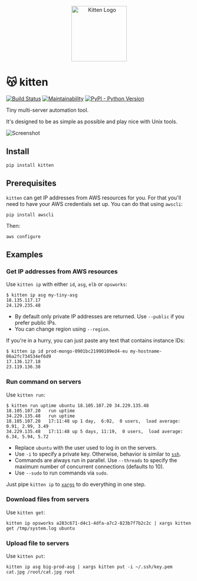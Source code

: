 <p align="center"><img alt="Kitten Logo" src="https://i.imgur.com/Rk3Vql3.png" height="150"></p>

# 😽 kitten

[![Build Status](https://travis-ci.org/hoffa/kitten.svg?branch=master)](https://travis-ci.org/hoffa/kitten) [![Maintainability](https://api.codeclimate.com/v1/badges/34e6b84000b2ab0e1bce/maintainability)](https://codeclimate.com/github/hoffa/kitten/maintainability) [![PyPI - Python Version](https://svgshare.com/i/6tK.svg)](https://pypi.org/project/kitten)

Tiny multi-server automation tool.

It's designed to be as simple as possible and play nice with Unix tools.

![Screenshot](https://i.imgur.com/QEQfOiv.png)

## Install

```Shell
pip install kitten
```

## Prerequisites

`kitten` can get IP addresses from AWS resources for you. For that you'll need to have your AWS credentials set up. You can do that using `awscli`:

```Shell
pip install awscli
```

Then:

```Shell
aws configure
```

## Examples

### Get IP addresses from AWS resources

Use `kitten ip` with either `id`, `asg`, `elb` or `opsworks`:

```Shell
$ kitten ip asg my-tiny-asg
18.135.117.17
24.129.235.48
```

- By default only private IP addresses are returned. Use `--public` if you prefer public IPs.
- You can change region using `--region`.

If you're in a hurry, you can just paste any text that contains instance IDs:

```Shell
$ kitten ip id prod-mongo-0901bc21990109ed4-eu my-hostname-06a2fc734534ef6d9
17.136.127.18
23.119.136.38
```

### Run command on servers

Use `kitten run`:

```Shell
$ kitten run uptime ubuntu 18.105.107.20 34.229.135.48
18.105.107.20	run	uptime
34.229.135.48	run	uptime
18.105.107.20	17:11:48 up 1 day,  6:02,  0 users,  load average: 0.91, 2.99, 3.49
34.229.135.48	17:11:48 up 5 days, 11:19,  0 users,  load average: 6.34, 5.94, 5.72
```

- Replace `ubuntu` with the user used to log in on the servers.
- Use `-i` to specify a private key. Otherwise, behavior is similar to [`ssh`](http://man7.org/linux/man-pages/man1/ssh.1.html).
- Commands are always run in parallel. Use `--threads` to specify the maximum number of concurrent connections (defaults to 10).
- Use `--sudo` to run commands via `sudo`.

Just pipe `kitten ip` to [`xargs`](http://man7.org/linux/man-pages/man1/xargs.1.html) to do everything in one step.

### Download files from servers

Use `kitten get`:

```Shell
kitten ip opsworks a283c671-d4c1-4dfa-a7c2-823b7f7b2c2c | xargs kitten get /tmp/system.log ubuntu
```

### Upload file to servers

Use `kitten put`:

```Shell
kitten ip asg big-prod-asg | xargs kitten put -i ~/.ssh/key.pem cat.jpg /root/cat.jpg root
```
